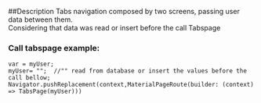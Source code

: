 ##Description
Tabs navigation composed by two screens, passing user data between them.<br/>
Considering that data was read or insert before the call Tabspage <br/>

### Call tabspage example:<br/>
```
var = myUser;
myUser= "";  //"" read from database or insert the values before the call bellow;
Navigator.pushReplacement(context,MaterialPageRoute(builder: (context) => TabsPage(myUser)))

```



